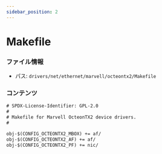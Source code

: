 ```yaml
---
sidebar_position: 2
---
```

# Makefile

### ファイル情報

- パス: `drivers/net/ethernet/marvell/octeontx2/Makefile`

### コンテンツ

```txt
# SPDX-License-Identifier: GPL-2.0
#
# Makefile for Marvell OcteonTX2 device drivers.
#

obj-$(CONFIG_OCTEONTX2_MBOX) += af/
obj-$(CONFIG_OCTEONTX2_AF) += af/
obj-$(CONFIG_OCTEONTX2_PF) += nic/

```
